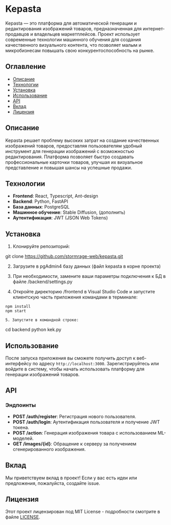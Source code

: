 # Kepasta

Kepasta — это платформа для автоматической генерации и редактирования изображений товаров, предназначенная для интернет-продавцов и владельцев маркетплейсов. Проект использует современные технологии машинного обучения для создания качественного визуального контента, что позволяет малым и микробизнесам повышать свою конкурентоспособность на рынке.

## Оглавление

- [Описание](#описание)
- [Технологии](#технологии)
- [Установка](#установка)
- [Использование](#использование)
- [API](#api)
- [Вклад](#вклад)
- [Лицензия](#лицензия)

## Описание

Kepasta решает проблему высоких затрат на создание качественных изображений товаров, предоставляя пользователям удобный инструмент для генерации изображений с возможностью редактирования. Платформа позволяет быстро создавать профессиональные карточки товаров, улучшая их визуальное представление и повышая шансы на успешные продажи.

## Технологии

- **Frontend**: React, Typescript, Ant-design
- **Backend**: Python, FastAPI
- **База данных**: PostgreSQL
- **Машинное обучение**: Stable Diffusion, (дополнить)
- **Аутентификация**: JWT (JSON Web Tokens)

## Установка

1. Клонируйте репозиторий:

git clone https://github.com/stormrage-web/kepasta.git

2. Загрузите в pgAdmin4 базу данных (файл kepasta в корне проекта)

3. При необходимости, замените ваши параметры подключения к БД в файле /backend/settings.py

4. Откройте директорию /frontend в Visual Studio Code и запустите клиентскую часть приложения командами в терминале:

```
npm install
npm start

5. Запустите в командной строке:

```
cd backend
python kek.py

## Использование

После запуска приложения вы сможете получить доступ к веб-интерфейсу по адресу `http://localhost:3000`. Зарегистрируйтесь или войдите в систему, чтобы начать использовать платформу для генерации изображений товаров.

## API

### Эндпоинты

- **POST /auth/register**: Регистрация нового пользователя.
- **POST /auth/login**: Аутентификация пользователя и получение JWT токена.
- **POST /action**: Генерация изображения товара с использованием ML-моделей.
- **GET /images/{id}**: Обращение к серверу за получением сгенерированного изображения.

## Вклад

Мы приветствуем вклад в проект! Если у вас есть идеи или предложения, пожалуйста, создайте issue.

## Лицензия

Этот проект лицензирован под MIT License - подробности смотрите в файле [LICENSE](LICENSE).

